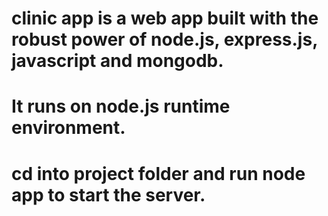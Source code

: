 # clinic app is a web app built with the robust power of node.js, express.js, javascript and mongodb.
# It runs on node.js runtime environment.
# cd into project folder and run node app to start the server.
